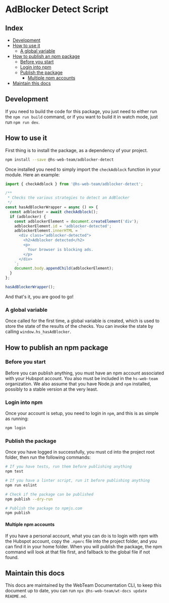 <!-- preset:npm -->
<!-- project-name:adblocker-detect -->
<!-- project-title:AdBlocker Detect Script -->
# AdBlocker Detect Script

<!-- index-start -->
## Index

- [Development](#development)
- [How to use it](#how-to-use-it)
  - [A global variable](#a-global-variable)
- [How to publish an npm package](#how-to-publish-an-npm-package)
  - [Before you start](#before-you-start)
  - [Login into npm](#login-into-npm)
  - [Publish the package](#publish-the-package)
    - [Multiple npm accounts](#multiple-npm-accounts)
- [Maintain this docs](#maintain-this-docs)
<!-- index-end -->
## Development

If you need to build the code for this package, you just need to either run the `npm run build` command, or if you want to build it in watch mode, just run `npm run dev`.

## How to use it

First thing is to install the package, as a dependency of your project.

```bash
npm install --save @hs-web-team/adblocker-detect
```

Once installed you need to simply import the `checkAdblock` function in your module. Here an example:

```javascript
import { checkAdblock } from '@hs-web-team/adblocker-detect';

/**
 * Checks the various strategies to detect an AdBlocker
 */
const hasAdBlockerWrapper = async () => {
  const adblocker = await checkAdblock();
  if (adblocker) {
    const adblockerElement = document.createElement('div');
    adblockerElement.id = 'adblocker-detected';
    adblockerElement.innerHTML = `
      <div class="adblocker-detected">
        <h2>Adblocker detected</h2>
        <p>
          Your browser is blocking ads.
        </p>
      </div>
    `;
    document.body.appendChild(adblockerElement);
  }
};

hasAdBlockerWrapper();
```

And that's it, you are good to go!

### A global variable

Once called for the first time, a global variable is created, which is used to store the state of the results of the checks. You can invoke the state by calling `window.hs_hasAdBlocker`.

<!-- deployment/npm-start -->
## How to publish an npm package

### Before you start

Before you can publish anything, you must have an npm account associated with your Hubspot account.
You also must be included in the `hs-web-team` organization.
We also assume that you have Node.js and `npm` installed, possibly to a stable version at the very least.

### Login into npm

Once your account is setup, you need to login in `npm`, and this is as simple as running:

```bash
npm login
```

### Publish the package

Once you have logged in successfully, you must cd into the project root folder, then run the following commands:

```bash
# If you have tests, run them before publishing anything
npm test

# If you have a linter script, run it before publishing anything
npm run eslint

# Check if the package can be published
npm publish --dry-run

# Publish the package to npmjs.com
npm publish
```

#### Multiple npm accounts

If you have a personal account, what you can do is to login with npm with the Hubspot account, copy the `.npmrc` file into the project folder, and you can find it in your home folder.
When you will publish the package, the npm command will look at that file first, and fallback to the global file if not found.

<!-- deployment/npm-end -->
<!-- wt-docs/maintain-docs-start -->
## Maintain this docs

This docs are maintained by the WebTeam Documentation CLI, to keep this document up to date, you can run `npx @hs-web-team/wt-docs update README.md`.
<!-- wt-docs/maintain-docs-end -->


